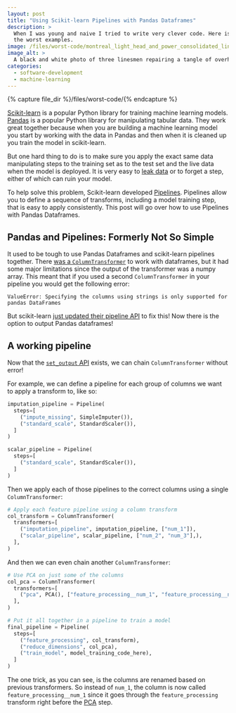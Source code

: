 ```yaml
---
layout: post
title: "Using Scikit-learn Pipelines with Pandas Dataframes"
description: >
  When I was young and naive I tried to write very clever code. Here is one of
  the worst examples.
image: /files/worst-code/montreal_light_head_and_power_consolidated_linesmen_1928.jpg
image_alt: >
  A black and white photo of three linesmen repairing a tangle of overhead wires.
categories:
  - software-development
  - machine-learning
---
```


{% capture file_dir %}/files/worst-code/{% endcapture %}

[Scikit-learn][sklearn] is a popular Python library for training machine
learning models. [Pandas][pandas] is a popular Python library for manipulating
tabular data. They work great together because when you are building a machine
learning model you start by working with the data in Pandas and then when it
is cleaned up you train the model in scikit-learn.

[sklearn]: https://scikit-learn.org
[pandas]: https://pandas.pydata.org/

But one hard thing to do is to make sure you apply the exact same data
manipulating steps to the training set as to the test set and the live data
when the model is deployed. It is very easy to [leak data][leak] or to forget
a step, either of which can ruin your model.

[leak]: https://en.wikipedia.org/wiki/Leakage_(machine_learning)

To help solve this problem, Scikit-learn developed [Pipelines][pipelines].
Pipelines allow you to define a sequence of transforms, including a model
training step, that is easy to apply consistently. This post will go over how
to use Pipelines with Pandas Dataframes.

[pipelines]: https://scikit-learn.org/stable/modules/generated/sklearn.pipeline.Pipeline.html

## Pandas and Pipelines: Formerly Not So Simple

It used to be tough to use Pandas Dataframes and scikit-learn pipelines
together. There [was a `ColumnTransformer`][col_trans] to work with
dataframes, but it had some major limitations since the output of the
transformer was a numpy array. This meant that if you used a second
`ColumnTransformer` in your pipeline you would get the following error:

[col_trans]: https://scikit-learn.org/stable/modules/generated/sklearn.compose.ColumnTransformer.html#sklearn.compose.ColumnTransformer

```
ValueError: Specifying the columns using strings is only supported for pandas DataFrames
```

But scikit-learn [just updated their pipeline API][pr] to fix this! Now there
is the option to output Pandas dataframes!

[pr]: https://github.com/scikit-learn/scikit-learn/pull/23734

## A working pipeline

Now that the [`set_output` API][setoutput] exists, we can chain
`ColumnTransformer` without error!

[setoutput]: https://scikit-learn.org/dev/auto_examples/miscellaneous/plot_set_output.html

For example, we can define a pipeline for each group of columns we want to
apply a transform to, like so:

```python
imputation_pipeline = Pipeline(
  steps=[
    ("impute_missing", SimpleImputer()),
    ("standard_scale", StandardScaler()),
  ]
)

scalar_pipeline = Pipeline(
  steps=[
    ("standard_scale", StandardScaler()),
  ]
)
```

Then we apply each of those pipelines to the correct columns using a single
`ColumnTransformer`:

```python
# Apply each feature pipeline using a column transform
col_transform = ColumnTransformer(
  transformers=[
    ("imputation_pipeline", imputation_pipeline, ["num_1"]),
    ("scalar_pipeline", scalar_pipeline, ["num_2", "num_3"],),
  ],
)
```

And then we can even chain another `ColumnTransformer`:

```python
# Use PCA on just some of the columns
col_pca = ColumnTransformer(
  transformers=[
    ("pca", PCA(), ["feature_processing__num_1", "feature_processing__num_2"]),
  ],
)

# Put it all together in a pipeline to train a model
final_pipeline = Pipeline(
  steps=[
    ("feature_processing", col_transform),
    ("reduce_dimensions", col_pca),
    ("train_model", model_training_code_here),
  ]
)

```

The one trick, as you can see, is the columns are renamed based on previous
transformers. So instead of `num_1`, the column is now called
`feature_processing__num_1` since it goes through the `feature_processing`
transform right before the [PCA][pca] step.

[pca]: https://en.wikipedia.org/wiki/Principal_component_analysis


